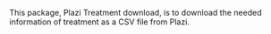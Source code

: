 This package, Plazi Treatment download, is to download the needed information of treatment as a CSV file  from Plazi.